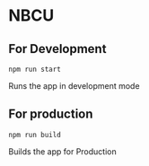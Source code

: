 # NBCU

## For Development
```
npm run start
```
Runs the app in development mode

## For production
```
npm run build
```

Builds the app for Production